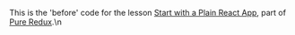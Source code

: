 This is the 'before' code for the lesson [Start with a Plain React App](https://daveceddia.podia.com/courses/pure-redux/53990-the-basics/152866-start-with-a-plain-react-app), part of [Pure Redux](https://daveceddia.com/pure-redux/).\n
